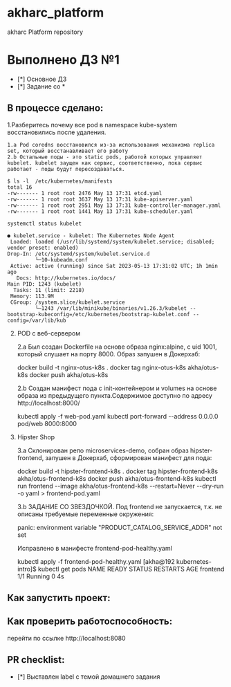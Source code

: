 # akharc_platform
akharc Platform repository
# Выполнено ДЗ №1

 - [*] Основное ДЗ
 - [*] Задание со *

## В процессе сделано:
1.Разберитесь почему все pod в namespace kube-system восстановились после удаления. 
    
    1.а Pod coredns восстановился из-за использования механизма replica set, который восстанавливает его работу
    2.b Остальные поды - это static pods, работой которых управляет kubelet. kubelet заущен как сервис, соответственно, пока сервис работает - поды будут пересоздаваться.
    
    $ ls -l  /etc/kubernetes/manifests
    total 16
    -rw------- 1 root root 2476 May 13 17:31 etcd.yaml
    -rw------- 1 root root 3637 May 13 17:31 kube-apiserver.yaml
    -rw------- 1 root root 2951 May 13 17:31 kube-controller-manager.yaml
    -rw------- 1 root root 1441 May 13 17:31 kube-scheduler.yaml

    systemctl status kubelet

    ● kubelet.service - kubelet: The Kubernetes Node Agent
     Loaded: loaded (/usr/lib/systemd/system/kubelet.service; disabled; vendor preset: enabled)
    Drop-In: /etc/systemd/system/kubelet.service.d
             └─10-kubeadm.conf
     Active: active (running) since Sat 2023-05-13 17:31:02 UTC; 1h 1min ago
       Docs: http://kubernetes.io/docs/
    Main PID: 1243 (kubelet)
      Tasks: 11 (limit: 2218)
     Memory: 113.9M
     CGroup: /system.slice/kubelet.service
             └─1243 /var/lib/minikube/binaries/v1.26.3/kubelet --bootstrap-kubeconfig=/etc/kubernetes/bootstrap-kubelet.conf --config=/var/lib/kub
2. POD с веб-сервером
    
    2.а Был создан Dockerfile на основе образа nginx:alpine, c uid  1001, который слушает на порту 8000. Образ запушен в Докерхаб:
    
      docker build -t nginx-otus-k8s .
      docker tag nginx-otus-k8s akha/otus-k8s
      docker push akha/otus-k8s
    
    2.b Создан манифест пода с init-контейнером и volumes на основе образа из предыдущего пункта.Содержимое доступно по адресу http://localhost:8000/
    
      kubectl apply -f web-pod.yaml
      kubectl port-forward --address 0.0.0.0 pod/web 8000:8000
3. Hipster Shop
    
    3.а Склонирован репо microservices-demo, собран образ hipster-frontend, запушен в Докерхаб, сформирован манифест для пода:
    
      docker build -t hipster-frontend-k8s .
      docker tag hipster-frontend-k8s akha/otus-frontend-k8s
      docker push akha/otus-frontend-k8s
      kubectl run frontend --image akha/otus-frontend-k8s --restart=Never  --dry-run -o yaml > frontend-pod.yaml 
    
    3.b ЗАДАНИЕ СО ЗВЕЗДОЧКОЙ. Под frontend не запускается, т.к. не описаны требуемые переменные окружения:
    
      panic: environment variable "PRODUCT_CATALOG_SERVICE_ADDR" not set

    Исправлено в манифесте frontend-pod-healthy.yaml
    
      kubectl apply -f frontend-pod-healthy.yaml
      [akha@192 kubernetes-intro]$ kubectl get pods
      NAME       READY   STATUS    RESTARTS   AGE
      frontend   1/1     Running   0          4s
## Как запустить проект:
##
## Как проверить работоспособность:
перейти по ссылке http://localhost:8080
## PR checklist:
 - [*] Выставлен label с темой домашнего задания
